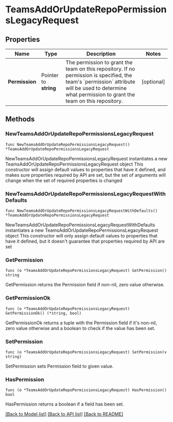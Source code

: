 # TeamsAddOrUpdateRepoPermissionsLegacyRequest

## Properties

Name | Type | Description | Notes
------------ | ------------- | ------------- | -------------
**Permission** | Pointer to **string** | The permission to grant the team on this repository. If no permission is specified, the team&#39;s &#x60;permission&#x60; attribute will be used to determine what permission to grant the team on this repository. | [optional] 

## Methods

### NewTeamsAddOrUpdateRepoPermissionsLegacyRequest

`func NewTeamsAddOrUpdateRepoPermissionsLegacyRequest() *TeamsAddOrUpdateRepoPermissionsLegacyRequest`

NewTeamsAddOrUpdateRepoPermissionsLegacyRequest instantiates a new TeamsAddOrUpdateRepoPermissionsLegacyRequest object
This constructor will assign default values to properties that have it defined,
and makes sure properties required by API are set, but the set of arguments
will change when the set of required properties is changed

### NewTeamsAddOrUpdateRepoPermissionsLegacyRequestWithDefaults

`func NewTeamsAddOrUpdateRepoPermissionsLegacyRequestWithDefaults() *TeamsAddOrUpdateRepoPermissionsLegacyRequest`

NewTeamsAddOrUpdateRepoPermissionsLegacyRequestWithDefaults instantiates a new TeamsAddOrUpdateRepoPermissionsLegacyRequest object
This constructor will only assign default values to properties that have it defined,
but it doesn't guarantee that properties required by API are set

### GetPermission

`func (o *TeamsAddOrUpdateRepoPermissionsLegacyRequest) GetPermission() string`

GetPermission returns the Permission field if non-nil, zero value otherwise.

### GetPermissionOk

`func (o *TeamsAddOrUpdateRepoPermissionsLegacyRequest) GetPermissionOk() (*string, bool)`

GetPermissionOk returns a tuple with the Permission field if it's non-nil, zero value otherwise
and a boolean to check if the value has been set.

### SetPermission

`func (o *TeamsAddOrUpdateRepoPermissionsLegacyRequest) SetPermission(v string)`

SetPermission sets Permission field to given value.

### HasPermission

`func (o *TeamsAddOrUpdateRepoPermissionsLegacyRequest) HasPermission() bool`

HasPermission returns a boolean if a field has been set.


[[Back to Model list]](../README.md#documentation-for-models) [[Back to API list]](../README.md#documentation-for-api-endpoints) [[Back to README]](../README.md)



